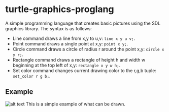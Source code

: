 turtle-graphics-proglang
======
A simple programming language that creates basic pictures using the SDL graphics library.
The syntax is as follows:
* Line command draws a line from x,y to u,v: `line x y u v;`.
* Point command draws a single point at x,y: `point x y;`.
* Circle command draws a circle of radius r around the point x,y: `circle x y r;`.
* Rectangle command draws a rectangle of height h and width w beginning at the top left of x,y: `rectangle x y w h;`.
* Set color command changes current drawing color to the r,g,b tuple: `set_color r g b;`.

Example
------
![alt text](http://i66.tinypic.com/264i7pg.png "Basic example of drawing made.")
This is a simple example of what can be drawn.
